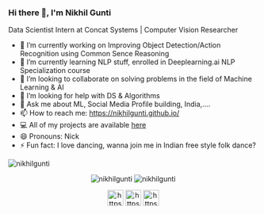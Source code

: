 ### Hi there 👋, I'm Nikhil Gunti

Data Scientist Intern at Concat Systems | Computer Vision Researcher



- 🔭 I’m currently working on Improving Object Detection/Action Recognition using Common Sence Reasoning
- 🌱 I’m currently learning NLP stuff, enrolled in Deeplearning.ai NLP Specialization course
- 👯 I’m looking to collaborate on solving problems in the field of Machine Learning & AI
- 🤔 I’m looking for help with DS & Algorithms
- 💬 Ask me about ML, Social Media Profile building, India,....
- 📫 How to reach me: https://nikhilgunti.github.io/
- 💻 All of my projects are available [here](https://github.com/nikhilgunti?tab=repositories)
- 😄 Pronouns: Nick
- ⚡ Fun fact: I love dancing, wanna join me in Indian free style folk dance?


<img src="https://komarev.com/ghpvc/?username=nikhilgunti" alt="nikhilgunti" />


<p align="center"> 
  <img src="https://github-readme-stats.vercel.app/api?username=nikhilgunti&show_icons=true&theme=radical" alt="nikhilgunti" />
    <img src="https://github-readme-stats.vercel.app/api/top-langs/?username=nikhilgunti&layout=compact&theme=radical" alt="nikhilgunti" />
  
  
</p>


<p align="center">
  <a href="https://nikhilgunti.github.io/" target="blank"><img align="center" src="https://img.icons8.com/color/48/000000/domain--v1.png" alt="https://nikhilgunti.github.io/" height="32" width="32" /></a>
<a href="https://www.linkedin.com/in/gunti-nikhil/" target="blank"><img align="center" src="https://img.icons8.com/color/48/000000/linkedin.png" alt="https://www.linkedin.com/in/gunti-nikhil/" height="32" width="32" /></a>
 <a href="https://twitter.com/nikhil_gunti_" target="blank"><img align="center" src="https://img.icons8.com/color/48/000000/twitter.png" alt="https://twitter.com/nikhil_gunti_" height="32" width="32" /></a>

</p>
